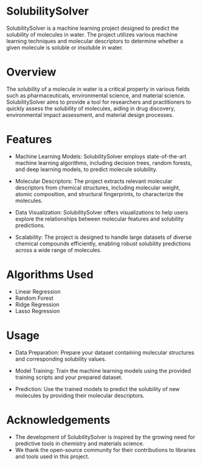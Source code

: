# SolubilitySolver

SolubilitySolver is a machine learning project designed to predict the solubility of molecules in water. The project utilizes various machine learning techniques and molecular descriptors to determine whether a given molecule is soluble or insoluble in water.

# Overview

The solubility of a molecule in water is a critical property in various fields such as pharmaceuticals, environmental science, and material science. SolubilitySolver aims to provide a tool for researchers and practitioners to quickly assess the solubility of molecules, aiding in drug discovery, environmental impact assessment, and material design processes.

# Features

- Machine Learning Models: SolubilitySolver employs state-of-the-art machine learning algorithms, including decision trees, random forests, and deep learning models, to predict molecule solubility.

- Molecular Descriptors: The project extracts relevant molecular descriptors from chemical structures, including molecular weight, atomic composition, and structural fingerprints, to characterize the molecules.

- Data Visualization: SolubilitySolver offers visualizations to help users explore the relationships between molecular features and solubility predictions.

- Scalability: The project is designed to handle large datasets of diverse chemical compounds efficiently, enabling robust solubility predictions across a wide range of molecules.

# Algorithms Used 

- Linear Regression
- Random Forest
- Ridge Regression
- Lasso Regression

# Usage

- Data Preparation: Prepare your dataset containing molecular structures and corresponding solubility values.

- Model Training: Train the machine learning models using the provided training scripts and your prepared dataset.

- Prediction: Use the trained models to predict the solubility of new molecules by providing their molecular descriptors.

# Acknowledgements

- The development of SolubilitySolver is inspired by the growing need for predictive tools in chemistry and materials science.
- We thank the open-source community for their contributions to libraries and tools used in this project.

